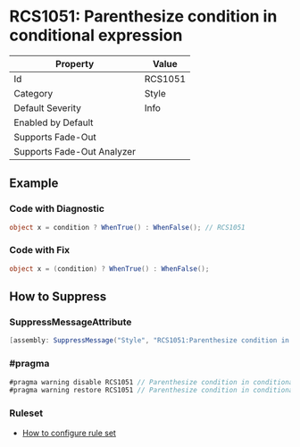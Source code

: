 # RCS1051: Parenthesize condition in conditional expression

| Property | Value |
| -------- | ----- |
| Id | RCS1051 |
| Category | Style |
| Default Severity | Info |
| Enabled by Default |  |
| Supports Fade\-Out |  |
| Supports Fade\-Out Analyzer |  |

## Example

### Code with Diagnostic

```csharp
object x = condition ? WhenTrue() : WhenFalse(); // RCS1051
```

### Code with Fix

```csharp
object x = (condition) ? WhenTrue() : WhenFalse();
```

## How to Suppress

### SuppressMessageAttribute

```csharp
[assembly: SuppressMessage("Style", "RCS1051:Parenthesize condition in conditional expression.", Justification = "<Pending>")]
```

### \#pragma

```csharp
#pragma warning disable RCS1051 // Parenthesize condition in conditional expression.
#pragma warning restore RCS1051 // Parenthesize condition in conditional expression.
```

### Ruleset

* [How to configure rule set](../HowToConfigureAnalyzers.md)
